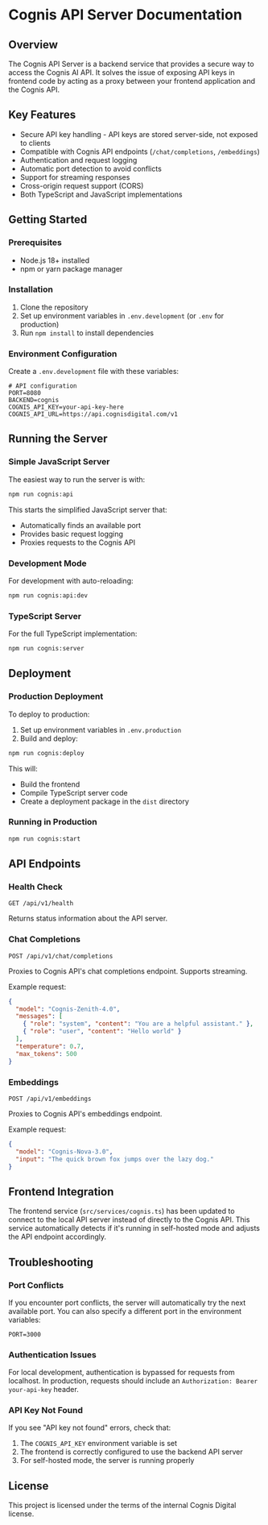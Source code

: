 # Cognis API Server Documentation

## Overview
The Cognis API Server is a backend service that provides a secure way to access the Cognis AI API. It solves the issue of exposing API keys in frontend code by acting as a proxy between your frontend application and the Cognis API.

## Key Features
- Secure API key handling - API keys are stored server-side, not exposed to clients
- Compatible with Cognis API endpoints (`/chat/completions`, `/embeddings`)
- Authentication and request logging
- Automatic port detection to avoid conflicts
- Support for streaming responses
- Cross-origin request support (CORS)
- Both TypeScript and JavaScript implementations

## Getting Started

### Prerequisites
- Node.js 18+ installed
- npm or yarn package manager

### Installation
1. Clone the repository
2. Set up environment variables in `.env.development` (or `.env` for production)
3. Run `npm install` to install dependencies

### Environment Configuration
Create a `.env.development` file with these variables:
```
# API configuration
PORT=8080
BACKEND=cognis
COGNIS_API_KEY=your-api-key-here
COGNIS_API_URL=https://api.cognisdigital.com/v1
```

## Running the Server

### Simple JavaScript Server
The easiest way to run the server is with:
```bash
npm run cognis:api
```

This starts the simplified JavaScript server that:
- Automatically finds an available port
- Provides basic request logging
- Proxies requests to the Cognis API

### Development Mode
For development with auto-reloading:
```bash
npm run cognis:api:dev
```

### TypeScript Server
For the full TypeScript implementation:
```bash
npm run cognis:server
```

## Deployment

### Production Deployment
To deploy to production:
1. Set up environment variables in `.env.production`
2. Build and deploy:
```bash
npm run cognis:deploy
```

This will:
- Build the frontend
- Compile TypeScript server code
- Create a deployment package in the `dist` directory

### Running in Production
```bash
npm run cognis:start
```

## API Endpoints

### Health Check
```
GET /api/v1/health
```
Returns status information about the API server.

### Chat Completions
```
POST /api/v1/chat/completions
```
Proxies to Cognis API's chat completions endpoint. Supports streaming.

Example request:
```json
{
  "model": "Cognis-Zenith-4.0",
  "messages": [
    { "role": "system", "content": "You are a helpful assistant." },
    { "role": "user", "content": "Hello world" }
  ],
  "temperature": 0.7,
  "max_tokens": 500
}
```

### Embeddings
```
POST /api/v1/embeddings
```
Proxies to Cognis API's embeddings endpoint.

Example request:
```json
{
  "model": "Cognis-Nova-3.0",
  "input": "The quick brown fox jumps over the lazy dog."
}
```

## Frontend Integration

The frontend service (`src/services/cognis.ts`) has been updated to connect to the local API server instead of directly to the Cognis API. This service automatically detects if it's running in self-hosted mode and adjusts the API endpoint accordingly.

## Troubleshooting

### Port Conflicts
If you encounter port conflicts, the server will automatically try the next available port. You can also specify a different port in the environment variables:
```
PORT=3000
```

### Authentication Issues
For local development, authentication is bypassed for requests from localhost. In production, requests should include an `Authorization: Bearer your-api-key` header.

### API Key Not Found
If you see "API key not found" errors, check that:
1. The `COGNIS_API_KEY` environment variable is set
2. The frontend is correctly configured to use the backend API server
3. For self-hosted mode, the server is running properly

## License
This project is licensed under the terms of the internal Cognis Digital license.

